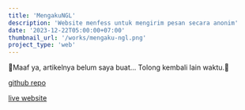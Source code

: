 ```yaml
---
title: 'MengakuNGL'
description: 'Website menfess untuk mengirim pesan secara anonim'
date: '2023-12-22T05:00:00+07:00'
thumbnail_url: '/works/mengaku-ngl.png'
project_type: 'web'
---
```

🚧Maaf ya, artikelnya belum saya buat... Tolong kembali lain waktu.🚧

[github repo](https://github.com/thiotimoo/mengaku-ngl)

[live website](https://mengaku-ngl.vercel.app)
